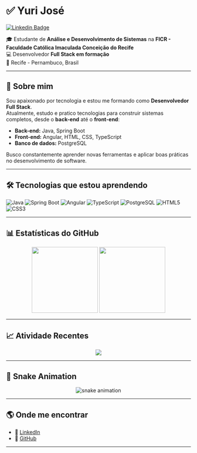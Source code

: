 # ✅ Yuri José

[![Linkedin Badge](https://img.shields.io/badge/-Yuri%20José-blue?style=for-the-badge&logo=Linkedin&logoColor=white&link=https://linkedin.com/in/yuri-josé-26253b301)](https://linkedin.com/in/yuri-josé-26253b301)

🎓 Estudante de **Análise e Desenvolvimento de Sistemas** na **FICR - Faculdade Católica Imaculada Conceição do Recife**  
💻 Desenvolvedor **Full Stack em formação**  
📍 Recife - Pernambuco, Brasil  

---

## 🚀 Sobre mim
Sou apaixonado por tecnologia e estou me formando como **Desenvolvedor Full Stack**.  
Atualmente, estudo e pratico tecnologias para construir sistemas completos, desde o **back-end** até o **front-end**:

- **Back-end:** Java, Spring Boot  
- **Front-end:** Angular, HTML, CSS, TypeScript  
- **Banco de dados:** PostgreSQL  

Busco constantemente aprender novas ferramentas e aplicar boas práticas no desenvolvimento de software.

---

## 🛠️ Tecnologias que estou aprendendo

![Java](https://img.shields.io/badge/Java-ED8B00?style=for-the-badge&logo=openjdk&logoColor=white)
![Spring Boot](https://img.shields.io/badge/Spring%20Boot-6DB33F?style=for-the-badge&logo=springboot&logoColor=white)
![Angular](https://img.shields.io/badge/Angular-DD0031?style=for-the-badge&logo=angular&logoColor=white)
![TypeScript](https://img.shields.io/badge/TypeScript-007ACC?style=for-the-badge&logo=typescript&logoColor=white)
![PostgreSQL](https://img.shields.io/badge/PostgreSQL-316192?style=for-the-badge&logo=postgresql&logoColor=white)
![HTML5](https://img.shields.io/badge/HTML5-E34F26?style=for-the-badge&logo=html5&logoColor=white)
![CSS3](https://img.shields.io/badge/CSS3-1572B6?style=for-the-badge&logo=css3&logoColor=white)

---

## 📊 Estatísticas do GitHub

<p align="center">
  <img height="180em" src="https://github-readme-stats.vercel.app/api?username=yuri&show_icons=true&theme=tokyonight&hide_border=true&count_private=true"/>
  <img height="180em" src="https://github-readme-stats.vercel.app/api/top-langs/?username=yuri&layout=compact&theme=tokyonight&hide_border=true"/>
</p>

---

## 📈 Atividade Recentes

<p align="center">
  <img src="https://github-readme-activity-graph.vercel.app/graph?username=yuri&theme=tokyo-night&hide_border=true"/>
</p>

---

## 🐍 Snake Animation

<p align="center">
  <img src="https://github.com/yuri/yuri/blob/output/github-contribution-grid-snake.svg" alt="snake animation"/>
</p>

---

## 🌎 Onde me encontrar
- 💼 [LinkedIn](https://linkedin.com/in/yuri-josé-26253b301)  
- 🐙 [GitHub](https://github.com/yuri)

---


